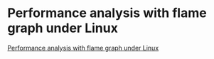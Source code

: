 # Performance analysis with flame graph under Linux
[Performance analysis with flame graph under Linux](https://aiwithcloud.com/2022/09/16/performance_analysis_with_flame_graph_under_linux/)